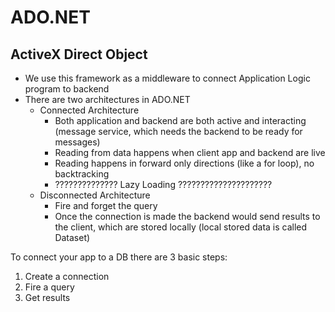 # ADO.NET
## ActiveX Direct Object
* We use this framework as a middleware to connect Application Logic program to backend
* There are two architectures in ADO.NET
    * Connected Architecture
        * Both application and backend are both active and interacting (message service, which needs the backend to be ready for messages)
        * Reading from data happens when client app and backend are live
        * Reading happens in forward only directions (like a for loop), no backtracking
        * ?????????????? Lazy Loading ?????????????????????
    * Disconnected Architecture
        * Fire and forget the query
        * Once the connection is made the backend would send results to the client, which are stored locally (local stored data is called Dataset)

To connect your app to a DB there are 3 basic steps:
1. Create a connection
2. Fire a query
3. Get results